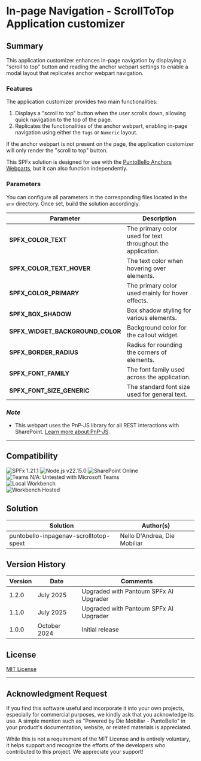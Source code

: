 # In-page Navigation - ScrollToTop Application customizer

## Summary
This application customizer enhances in-page navigation by displaying a "scroll to top" button and reading the anchor webpart settings to enable a modal layout that replicates anchor webpart navigation.

### Features
The application customizer provides two main functionalities:
1. Displays a "scroll to top" button when the user scrolls down, allowing quick navigation to the top of the page.
2. Replicates the functionalities of the anchor webpart, enabling in-page navigation using either the `Tags` or `Numeric` layout.

If the anchor webpart is not present on the page, the application customizer will only render the "scroll to top" button.

This SPFx solution is designed for use with the [PuntoBello Anchors Webparts](../puntobello-inpagenav-anchors-spwp/README.md), but it can also function independently.

### Parameters
You can configure all parameters in the corresponding files located in the `env` directory. Once set, build the solution accordingly.

| Parameter                       | Description                                                      |
|----------------------------------|------------------------------------------------------------------|
| **SPFX_COLOR_TEXT**              | The primary color used for text throughout the application.       |
| **SPFX_COLOR_TEXT_HOVER**        | The text color when hovering over elements.                      |
| **SPFX_COLOR_PRIMARY**           | The primary color used mainly for hover effects.                 |
| **SPFX_BOX_SHADOW**              | Box shadow styling for various elements.                         |
| **SPFX_WIDGET_BACKGROUND_COLOR** | Background color for the callout widget.                         |
| **SPFX_BORDER_RADIUS**           | Radius for rounding the corners of elements.                     |
| **SPFX_FONT_FAMILY**             | The font family used across the application.                     |
| **SPFX_FONT_SIZE_GENERIC**       | The standard font size used for general text.                    |

### _Note_
- This webpart uses the PnP-JS library for all REST interactions with SharePoint. [Learn more about PnP-JS](https://pnp.github.io/pnpjs/).

---

## Compatibility
![SPFx 1.21.1](https://img.shields.io/badge/SPFx-1.21.1-green.svg)
![Node.js v22.15.0](https://img.shields.io/badge/Node.js-%20v22.15.0-green.svg)
![SharePoint Online](https://img.shields.io/badge/SharePoint-Online-green.svg)  
![Teams N/A: Untested with Microsoft Teams](https://img.shields.io/badge/Teams-N%2FA-lightgrey.svg "Untested with Microsoft Teams")  
![Local Workbench](https://img.shields.io/badge/Workbench-Local-red.svg)  
![Workbench Hosted](https://img.shields.io/badge/Workbench-Hosted-red.svg)

## Solution

| Solution                               | Author(s)                        |
|----------------------------------------|----------------------------------|
| puntobello-inpagenav-scrolltotop-spext | Nello D'Andrea, Die Mobiliar     |

## Version History

| Version | Date          | Comments       |
|---------|---------------|----------------|
1.2.0   | July 2025 | Upgraded with Pantoum SPFx AI Upgrader
1.1.0   | July 2025 | Upgraded with Pantoum SPFx AI Upgrader
| 1.0.0   | October 2024  | Initial release|

## License
[MIT License](../LICENSE.md)

---

## Acknowledgment Request
If you find this software useful and incorporate it into your own projects, especially for commercial purposes, we kindly ask that you acknowledge its use. A simple mention such as "Powered by Die Mobiliar - PuntoBello" in your product's documentation, website, or related materials is appreciated.

While this is not a requirement of the MIT License and is entirely voluntary, it helps support and recognize the efforts of the developers who contributed to this project. We appreciate your support!
